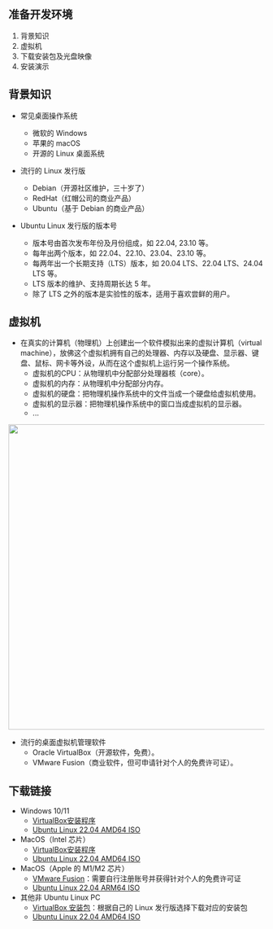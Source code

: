 ## 准备开发环境

1. 背景知识
1. 虚拟机
1. 下载安装包及光盘映像
1. 安装演示

		
## 背景知识

- 常见桌面操作系统
   - 微软的 Windows
   - 苹果的 macOS
   - 开源的 Linux 桌面系统
- 流行的 Linux 发行版
   - Debian（开源社区维护，三十岁了）
   - RedHat（红帽公司的商业产品）
   - Ubuntu（基于 Debian 的商业产品）

	
- Ubuntu Linux 发行版的版本号
   - 版本号由首次发布年份及月份组成，如 22.04, 23.10 等。
   - 每年出两个版本，如 22.04、22.10、23.04、23.10 等。
   - 每两年出一个长期支持（LTS）版本，如 20.04 LTS、22.04 LTS、24.04 LTS 等。
   - LTS 版本的维护、支持周期长达 5 年。
   - 除了 LTS 之外的版本是实验性的版本，适用于喜欢尝鲜的用户。

		
## 虚拟机

- 在真实的计算机（物理机）上创建出一个软件模拟出来的虚拟计算机（virtual machine），放佛这个虚拟机拥有自己的处理器、内存以及硬盘、显示器、键盘、鼠标、网卡等外设，从而在这个虚拟机上运行另一个操作系统。
   - 虚拟机的CPU：从物理机中分配部分处理器核（core）。
   - 虚拟机的内存：从物理机中分配部分内存。
   - 虚拟机的硬盘：把物理机操作系统中的文件当成一个硬盘给虚拟机使用。
   - 虚拟机的显示器：把物理机操作系统中的窗口当成虚拟机的显示器。
   - ...

	
<img class="fragment" src="assets/diagram-virtual-machine.svg" height="600" />

	
- 流行的桌面虚拟机管理软件
   - Oracle VirtualBox（开源软件，免费）。
   - VMware Fusion（商业软件，但可申请针对个人的免费许可证）。

		
## 下载链接

- Windows 10/11
    - [VirtualBox安装程序](https://download.virtualbox.org/virtualbox/7.0.14/VirtualBox-7.0.14-161095-Win.exe)
    - [Ubuntu Linux 22.04 AMD64 ISO](https://releases.ubuntu.com/22.04/ubuntu-22.04.4-desktop-amd64.iso)
- MacOS（Intel 芯片）
    - [VirtualBox安装程序](https://download.virtualbox.org/virtualbox/7.0.14/VirtualBox-7.0.14-161095-Win.exe)
    - [Ubuntu Linux 22.04 AMD64 ISO](https://releases.ubuntu.com/22.04/ubuntu-22.04.4-desktop-amd64.iso)
- MacOS（Apple 的 M1/M2 芯片）
    - [VMware Fusion](https://download.virtualbox.org/virtualbox/7.0.14/VirtualBox-7.0.14-161095-Win.exe)：需要自行注册账号并获得针对个人的免费许可证
    - [Ubuntu Linux 22.04 ARM64 ISO](https://cdimage.ubuntu.com/jammy/daily-live/current/jammy-desktop-arm64.iso)
- 其他非 Ubuntu Linux PC
    - [VirtualBox 安装包](https://www.virtualbox.org/wiki/Linux_Downloads)：根据自己的 Linux 发行版选择下载对应的安装包
    - [Ubuntu Linux 22.04 AMD64 ISO](https://releases.ubuntu.com/22.04/ubuntu-22.04.4-desktop-amd64.iso)

